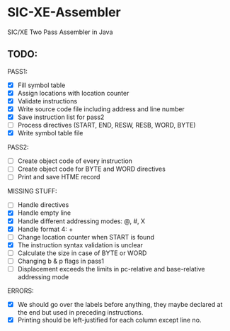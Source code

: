 # SIC-XE-Assembler
SIC/XE Two Pass Assembler in Java

## TODO:
PASS1:
- [x] Fill symbol table
- [x] Assign locations with location counter
- [x] Validate instructions
- [x] Write source code file including address and line number
- [x] Save instruction list for pass2
- [ ] Process directives (START, END, RESW, RESB, WORD, BYTE)
- [x] Write symbol table file

PASS2:
- [ ] Create object code of every instruction
- [ ] Create object code for BYTE and WORD directives
- [ ] Print and save HTME record

MISSING STUFF:
- [ ] Handle directives
- [x] Handle empty line
- [x] Handle different addressing modes: @, #, X
- [x] Handle format 4: +
- [ ] Change location counter when START is found
- [x] The instruction syntax validation is unclear
- [ ] Calculate the size in case of BYTE or WORD
- [ ] Changing b & p flags in pass1
- [ ] Displacement exceeds the limits in pc-relative and base-relative addressing mode

ERRORS:
- [x] We should go over the labels before anything,
	  they maybe declared at the end but used in preceding instructions.
- [x] Printing should be left-justified for each column except line no.